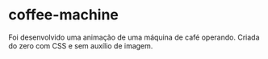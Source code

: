 # coffee-machine
Foi desenvolvido uma animação de uma máquina de café operando. Criada do zero com CSS e sem auxílio de imagem. 
